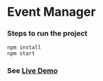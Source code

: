 # Event Manager
### Steps to run the project
```
npm install
npm start
```

### See [Live Demo](http://binitrai.github.io/eventManager) 


